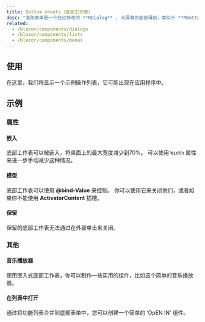 ```yaml
---
title: Bottom sheets（底部工作表）
desc: "底部表单是一个经过修改的 **MDialog** , 从屏幕的底部滑出，类似于 **MBottomNavigation**。 底部导航组件用于按钮和特定的应用程序级操作，而底部工作表可以包含任何内容。"
related:
  - /blazor/components/dialogs
  - /blazor/components/lists
  - /blazor/components/menus
---
```


## 使用

在这里，我们将显示一个示例操作列表，它可能出现在应用程序中。

<bottom-sheets-usage></bottom-sheets-usage>

## 示例

### 属性

#### 嵌入

底部工作表可以被嵌入，将桌面上的最大宽度减少到70%。 可以使用 `Width` 属性来进一步手动减少这种情况。

<masa-example file="Examples.components.bottom_sheets.Inset"></masa-example>

#### 模型

底部工作表可以使用 **@bind-Value** 来控制。 你可以使用它来关闭他们，或者如果你不能使用 **ActivatorContent** 插槽。

<masa-example file="Examples.components.bottom_sheets.Model"></masa-example>

#### 保留

保留的底部工作表无法通过在外部单击来关闭。

<masa-example file="Examples.components.bottom_sheets.Persistent"></masa-example>

### 其他

#### 音乐播放器

使用嵌入式底部工作表，你可以制作一些实用的组件，比如这个简单的音乐播放器。

<masa-example file="Examples.components.bottom_sheets.MusicPlayer"></masa-example>

#### 在列表中打开

通过将功能列表合并到底部表单中，您可以创建一个简单的 ‘OpEN IN’ 组件。

<masa-example file="Examples.components.bottom_sheets.OpenInList"></masa-example>
